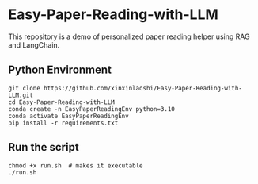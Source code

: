 # Easy-Paper-Reading-with-LLM

This repository is a demo of personalized paper reading helper using RAG and LangChain.

## Python Environment
```
git clone https://github.com/xinxinlaoshi/Easy-Paper-Reading-with-LLM.git
cd Easy-Paper-Reading-with-LLM
conda create -n EasyPaperReadingEnv python=3.10
conda activate EasyPaperReadingEnv
pip install -r requirements.txt
```

## Run the script
```
chmod +x run.sh  # makes it executable
./run.sh
```
